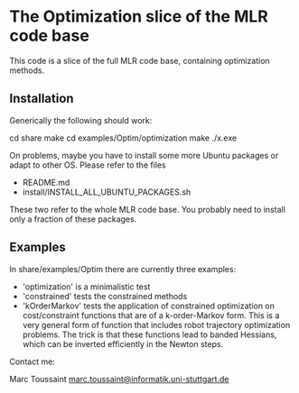 # The Optimization slice of the MLR code base

This code is a slice of the full MLR code base, containing
optimization methods.

## Installation

Generically the following should work:

cd share
make
cd examples/Optim/optimization
make
./x.exe

On problems, maybe you have to install some more Ubuntu
packages or adapt to other OS. Please refer to the files

* README.md
* install/INSTALL_ALL_UBUNTU_PACKAGES.sh

These two refer to the whole MLR code base. You
probably need to install only a fraction of these packages.

## Examples

In share/examples/Optim there are currently three examples:

* 'optimization' is a minimalistic test
* 'constrained' tests the constrained methods
* 'kOrderMarkov' tests the application of constrained optimization on
  cost/constraint functions that are of a k-order-Markov form. This is
  a very general form of function that includes robot trajectory
  optimization problems. The trick is that these functions lead to
  banded Hessians, which can be inverted efficiently in the Newton steps.

Contact me:

Marc Toussaint
marc.toussaint@informatik.uni-stuttgart.de



